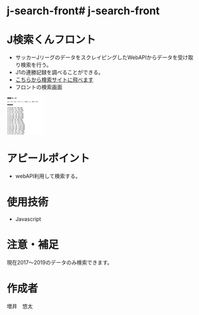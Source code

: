 # j-search-front# j-search-front
# J検索くんフロント
- サッカーJリーグのデータをスクレイピングしたWebAPIからデータを受け取り検索を行う。
- J1の連勝記録を調べることができる。
- [こちらから検索サイトに飛べます](http://j-search.s3-website-ap-northeast-1.amazonaws.com/)
- フロントの検索画面
<img src="jsearch-front.png" width="100px">

<!-- 画像がずれてるので配置とサイズ修正 -->
# アピールポイント
- webAPI利用して検索する。
<!-- # 全体の構成・使用技術・ライブラリなど -->
# 使用技術
- Javascript

<!-- # 使い方 -->

# 注意・補足
現在2017〜2019のデータのみ検索できます。
# 作成者
増井　悠太